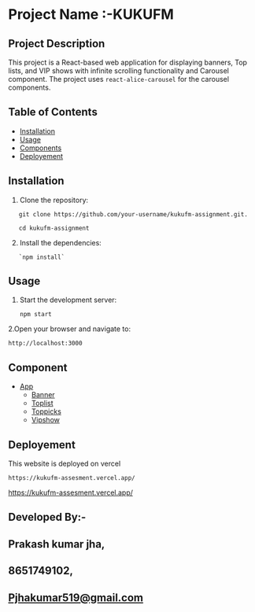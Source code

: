 # Project Name :-KUKUFM

## Project Description

This project is a React-based web application for displaying banners,  Top lists, 
and VIP shows with infinite scrolling functionality and Carousel component. The project uses `react-alice-carousel` 
for the carousel components.

## Table of Contents
- [Installation](#installation)
- [Usage](#usage)
- [Components](#components)
- [Deployement](#deployement)
  
## Installation
1. Clone the repository:
```
   git clone https://github.com/your-username/kukufm-assignment.git.

   cd kukufm-assignment
```
2. Install the dependencies:
```
   `npm install`
```
## Usage
1. Start the development server:
   ```
   npm start
   
2.Open your browser and navigate to:
```
http://localhost:3000
```
## Component
- [App](#app)
  - [Banner](#banner)
  - [Toplist](#toplist)
  - [Toppicks](#toppicks)
  - [Vipshow](#vipshow)


## Deployement
This website is deployed on vercel

```
https://kukufm-assesment.vercel.app/
```
https://kukufm-assesment.vercel.app/
## Developed By:-

## Prakash kumar jha,
## 8651749102,
## Pjhakumar519@gmail.com


